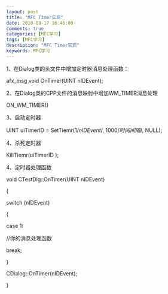 ```yaml
---
layout: post
title: "MFC Timer实现"
date: 2010-08-17 16:46:00 
comments: true
categories: [MFC学习]
tags: [MFC学习]
description: "MFC Timer实现"
keywords: MFC学习
---
```



 
  1、在Dialog类的头文件中增加定时器消息处理函数：
 
 
  afx_msg void OnTimer(UINT nIDEvent);
 
 
  2、在Dialog类的CPP文件的消息映射中增加WM_TIMER消息处理
 
 
  ON_WM_TIMER()
 
 
  3、启动定时器
 
 
  UINT uiTimerID = SetTiemr(1/*nIDEvent*/, 1000/*时间间隔*/, NULL);
 
 
  4、杀死定时器
 
 
  KillTiemr(uiTimerID );
 
 
  4、定时器处理函数
 
 
  void CTestDlg::OnTimer(UINT nIDEvent)
  
  {
  
  switch (nIDEvent)
  
  {
  
  case 1:
 
 
  //你的消息处理函数
 
 
  break;
  
  }
  
  CDialog::OnTimer(nIDEvent);
  
  }
 


